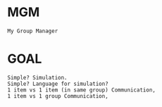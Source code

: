 # MGM
    My Group Manager

# GOAL
    Simple? Simulation.
    Simple? Language for simulation?
    1 item vs 1 item (in same group) Communication, 
    1 item vs 1 group Communication, 
